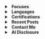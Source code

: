 <details>
  <summary><b>&nbsp;&nbsp;Focuses</b></summary>
  <br/>

 - Cybersecurity 
 - Open-Source Intelligence
 - Operations Security
 - Open-Source Software Development
</details> 

<details>
  <summary><b>&nbsp;&nbsp;Languages</b></summary>
  <br/>

 - Golang, Python
 - HTML, CSS, & JS
</details> 

<details>
  <summary><b>&nbsp;&nbsp;Certifications</b></summary>
  <br/>

 - Microsoft Office Specialist: Master
 - LE-1: Linux Essentials
</details> 


<details>
  <summary><b>&nbsp;&nbsp;Recent Posts</b></summary>
  <br>
  
 - **Rapture** - A comprehensive guide to self-hosting Rapture, the no-nonsense data breach search interface: [https://ax-i-om.github.io/p/rapture/](https://ax-i-om.github.io/p/rapture/)
 - **Tempest** - Leveraging paste sites as a medium for the discovery of objectionable and infringing materials.: [https://ax-i-om.github.io/p/tempest/](https://ax-i-om.github.io/p/tempest/)
 - **Bootleg Buskill** - An Improvised Buskill cable: [https://ax-i-om.github.io/p/bootleg-buskill/](https://ax-i-om.github.io/p/bootleg-buskill/)
</details>

<details>
  <summary><b>&nbsp;&nbsp;Contact Me</b></summary>
  <br>

 - **Discord**: ax.om
 - **Email**: addressaxiom@pm.me
 - **PGP**: <br>
```

```
</details>

<details>
  <summary><b>&nbsp;&nbsp;AI Disclosure</b></summary>
  <br>
  
I believe that disclosure of the use of artificial intelligence is extremely important to help mitigate any potential damages. Throughout my online presence, I leverage artificial intelligence to generate images that accompany the contents of my projects. For example, my profile picture here and on my personal website/blog were generated with artificial intelligence (specifically, OpenAI’s DALL-E 2). I will disclose any other instances of **MY** usage of artificial intelligence to generate such works in the scope of my projects and personal site/blog to the best of my ability. These disclosures can be found in the contents of the corresponding posts/projects.
</details>
